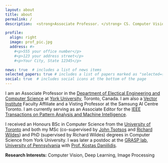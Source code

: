```yaml
---
layout: about
title: about
permalink: /
description:  <strong>Associate Professor. </strong> CS. Computer Vision. Machine Learning #<a href="#">Affiliations</a>. Address. Contacts. Moto. Etc.

profile:
  align: right
  image: prof_pic.jpg
  address: #>
    #<p>555 your office number</p>
    #<p>123 your address street</p>
    #<p>Your City, State 12345</p>

news: true  # includes a list of news items
selected_papers: true # includes a list of papers marked as "selected={true}"
social: true  # includes social icons at the bottom of the page
---
```


I am an Associate Professor in the [Department of Electical Engineering and Computer Science](http://eecs.lassonde.yorku.ca) at [York University](https://www.yorku.ca), Toronto, Canada.  I am also a [Vector Institute](https://vectorinstitute.ai) Faculty Affiliate and a Visting Professor at the Samsung AI Centre Toronto.  I am currently serving as an
Associate Editor for the [IEEE Transactions on Pattern Analysis and Machine Intelligence](https://www.computer.org/csdl/journal/tp).

I received an Honours BSc in Computer Science from the [University of Toronto](https://web.cs.toronto.edu) and both my MSc (co-supervised by [John Tsotsos](http://www.cse.yorku.ca/~tsotsos/Tsotsos/Home.html) and [Richard Wildes](http://www.cse.yorku.ca/~wildes)) and PhD (supervised by Richard Wildes) degrees in Computer Science from York University.  I was later a postdoc at the [GRASP lab](https://www.grasp.upenn.edu), [University of Pennsylvania](https://www.upenn.edu) with [Prof. Kostas Daniilidis](https://www.cis.upenn.edu/~kostas/).

 <strong> Research Interests:</strong> Computer Vision, Deep Learning, Image Processing